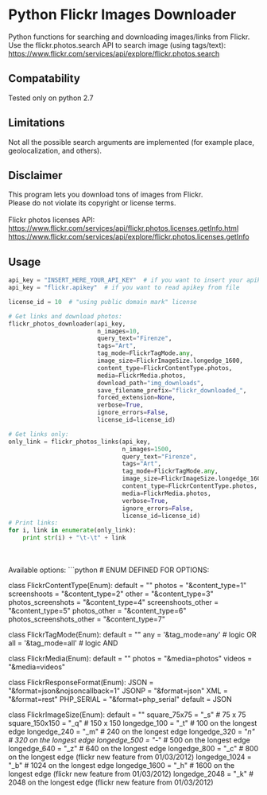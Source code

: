 # Python Flickr Images Downloader
Python functions for searching and downloading images/links from Flickr.<br />
Use the flickr.photos.search API to search image (using tags/text):<br />
https://www.flickr.com/services/api/explore/flickr.photos.search<br />

## Compatability
Tested only on python 2.7

## Limitations
Not all the possible search arguments are implemented (for example place, geolocalization, and others).


## Disclaimer
This program lets you download tons of images from Flickr.<br />
Please do not violate its copyright or license terms. <br />
 <br />
Flickr photos licenses API:  <br />
https://www.flickr.com/services/api/flickr.photos.licenses.getInfo.html
https://www.flickr.com/services/api/explore/flickr.photos.licenses.getInfo

## Usage
```python
api_key = "INSERT_HERE_YOUR_API_KEY"  # if you want to insert your apikey in source code
api_key = "flickr.apikey"  # if you want to read apikey from file

license_id = 10  # "using public domain mark" license

# Get links and download photos:
flickr_photos_downloader(api_key,
                         n_images=10,
                         query_text="Firenze",
                         tags="Art",
                         tag_mode=FlickrTagMode.any,
                         image_size=FlickrImageSize.longedge_1600,
                         content_type=FlickrContentType.photos,
                         media=FlickrMedia.photos,
                         download_path="img_downloads",
                         save_filename_prefix="flickr_downloaded_",
                         forced_extension=None,
                         verbose=True,
                         ignore_errors=False,
                         license_id=license_id)

# Get links only:
only_link = flickr_photos_links(api_key,
                                n_images=1500,
                                query_text="Firenze",
                                tags="Art",
                                tag_mode=FlickrTagMode.any,
                                image_size=FlickrImageSize.longedge_1600,
                                content_type=FlickrContentType.photos,
                                media=FlickrMedia.photos,
                                verbose=True,
                                ignore_errors=False,
                                license_id=license_id)
# Print links:
for i, link in enumerate(only_link):
    print str(i) + "\t-\t" + link                       
```
 <br />
 <br />
Available options:
```python
# ENUM DEFINED FOR OPTIONS:

class FlickrContentType(Enum):
    default                  = ""
    photos                   = "&content_type=1"
    screenshoots             = "&content_type=2"
    other                    = "&content_type=3"
    photos_screenshots       = "&content_type=4"
    screenshoots_other       = "&content_type=5"
    photos_other             = "&content_type=6"
    photos_screenshots_other = "&content_type=7"


class FlickrTagMode(Enum):
    default = ""
    any     = '&tag_mode=any' # logic OR
    all     = '&tag_mode=all' # logic AND


class FlickrMedia(Enum):
    default = ""
    photos  = "&media=photos"
    videos  = "&media=videos"


class FlickrResponseFormat(Enum):
    JSON       = "&format=json&nojsoncallback=1"
    JSONP      = "&format=json"
    XML        = "&format=rest"
    PHP_SERIAL = "&format=php_serial"
    default = JSON

class FlickrImageSize(Enum):
    default = ""
    square_75x75   = "_s"  # 75 x 75
    square_150x150 = "_q"  # 150 x 150
    longedge_100   = "_t"  # 100 on the longest edge
    longedge_240   = "_m"  # 240 on the longest edge
    longedge_320   = "_n"  # 320 on the longest edge
    longedge_500   = "_-"  # 500 on the longest edge
    longedge_640   = "_z"  # 640 on the longest edge
    longedge_800   = "_c"  # 800 on the longest edge (flickr new feature from 01/03/2012)
    longedge_1024  = "_b"  # 1024 on the longest edge
    longedge_1600  = "_h"  # 1600 on the longest edge (flickr new feature from 01/03/2012)
    longedge_2048  = "_k"  # 2048 on the longest edge (flickr new feature from 01/03/2012)
```
